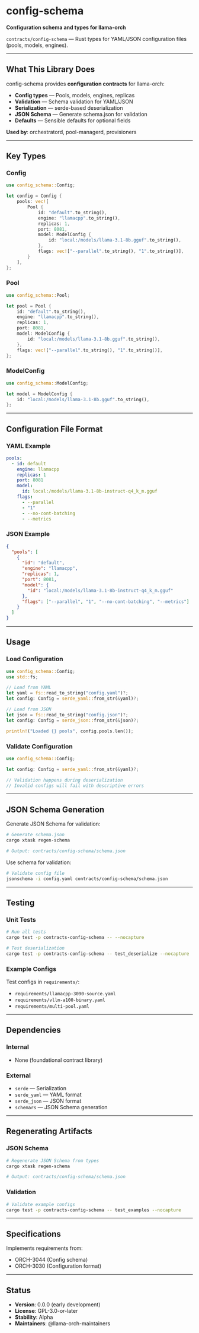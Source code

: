 # config-schema

**Configuration schema and types for llama-orch**

`contracts/config-schema` — Rust types for YAML/JSON configuration files (pools, models, engines).

---

## What This Library Does

config-schema provides **configuration contracts** for llama-orch:

- **Config types** — Pools, models, engines, replicas
- **Validation** — Schema validation for YAML/JSON
- **Serialization** — serde-based deserialization
- **JSON Schema** — Generate schema.json for validation
- **Defaults** — Sensible defaults for optional fields

**Used by**: orchestratord, pool-managerd, provisioners

---

## Key Types

### Config

```rust
use config_schema::Config;

let config = Config {
    pools: vec![
        Pool {
            id: "default".to_string(),
            engine: "llamacpp".to_string(),
            replicas: 1,
            port: 8081,
            model: ModelConfig {
                id: "local:/models/llama-3.1-8b.gguf".to_string(),
            },
            flags: vec!["--parallel".to_string(), "1".to_string()],
        }
    ],
};
```

### Pool

```rust
use config_schema::Pool;

let pool = Pool {
    id: "default".to_string(),
    engine: "llamacpp".to_string(),
    replicas: 1,
    port: 8081,
    model: ModelConfig {
        id: "local:/models/llama-3.1-8b.gguf".to_string(),
    },
    flags: vec!["--parallel".to_string(), "1".to_string()],
};
```

### ModelConfig

```rust
use config_schema::ModelConfig;

let model = ModelConfig {
    id: "local:/models/llama-3.1-8b.gguf".to_string(),
};
```

---

## Configuration File Format

### YAML Example

```yaml
pools:
  - id: default
    engine: llamacpp
    replicas: 1
    port: 8081
    model:
      id: local:/models/llama-3.1-8b-instruct-q4_k_m.gguf
    flags:
      - --parallel
      - "1"
      - --no-cont-batching
      - --metrics
```

### JSON Example

```json
{
  "pools": [
    {
      "id": "default",
      "engine": "llamacpp",
      "replicas": 1,
      "port": 8081,
      "model": {
        "id": "local:/models/llama-3.1-8b-instruct-q4_k_m.gguf"
      },
      "flags": ["--parallel", "1", "--no-cont-batching", "--metrics"]
    }
  ]
}
```

---

## Usage

### Load Configuration

```rust
use config_schema::Config;
use std::fs;

// Load from YAML
let yaml = fs::read_to_string("config.yaml")?;
let config: Config = serde_yaml::from_str(&yaml)?;

// Load from JSON
let json = fs::read_to_string("config.json")?;
let config: Config = serde_json::from_str(&json)?;

println!("Loaded {} pools", config.pools.len());
```

### Validate Configuration

```rust
use config_schema::Config;

let config: Config = serde_yaml::from_str(&yaml)?;

// Validation happens during deserialization
// Invalid configs will fail with descriptive errors
```

---

## JSON Schema Generation

Generate JSON Schema for validation:

```bash
# Generate schema.json
cargo xtask regen-schema

# Output: contracts/config-schema/schema.json
```

Use schema for validation:

```bash
# Validate config file
jsonschema -i config.yaml contracts/config-schema/schema.json
```

---

## Testing

### Unit Tests

```bash
# Run all tests
cargo test -p contracts-config-schema -- --nocapture

# Test deserialization
cargo test -p contracts-config-schema -- test_deserialize --nocapture
```

### Example Configs

Test configs in `requirements/`:

- `requirements/llamacpp-3090-source.yaml`
- `requirements/vllm-a100-binary.yaml`
- `requirements/multi-pool.yaml`

---

## Dependencies

### Internal

- None (foundational contract library)

### External

- `serde` — Serialization
- `serde_yaml` — YAML format
- `serde_json` — JSON format
- `schemars` — JSON Schema generation

---

## Regenerating Artifacts

### JSON Schema

```bash
# Regenerate JSON Schema from types
cargo xtask regen-schema

# Output: contracts/config-schema/schema.json
```

### Validation

```bash
# Validate example configs
cargo test -p contracts-config-schema -- test_examples --nocapture
```

---

## Specifications

Implements requirements from:
- ORCH-3044 (Config schema)
- ORCH-3030 (Configuration format)

---

## Status

- **Version**: 0.0.0 (early development)
- **License**: GPL-3.0-or-later
- **Stability**: Alpha
- **Maintainers**: @llama-orch-maintainers
